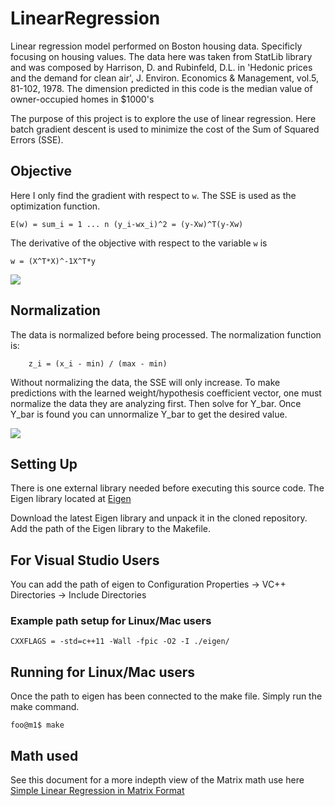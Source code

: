 # LinearRegression
Linear regression model performed on Boston housing data. Specificly focusing on housing values. The data here was taken from StatLib library and was composed by Harrison, D. and Rubinfeld, D.L. in 'Hedonic prices and the demand for clean air', J. Environ. Economics & Management, vol.5, 81-102, 1978. The dimension predicted in this code is the median value of owner-occupied homes in $1000's

The purpose of this project is to explore the use of linear regression. Here batch gradient descent is used to minimize the cost of the Sum of Squared Errors (SSE).
## Objective
Here I only find the gradient with respect to `w`. The SSE is used as the optimization function.
```
E(w) = sum_i = 1 ... n (y_i-wx_i)^2 = (y-Xw)^T(y-Xw)
```
The derivative of the objective with respect to the variable `w` is 
```
w = (X^T*X)^-1X^T*y
```
![](https://blog.paperspace.com/content/images/2018/05/68747470733a2f2f707669676965722e6769746875622e696f2f6d656469612f696d672f70617274312f6772616469656e745f64657363656e742e676966.gif)

## Normalization
The data is normalized before being processed. 
The normalization function is:
```
    z_i = (x_i - min) / (max - min)
```
Without normalizing the data, the SSE will only increase. To make predictions with the learned weight/hypothesis coefficient vector, one must normalize the data they are analyzing first. Then solve for Y_bar.  Once Y_bar is found you can unnormalize Y_bar to get the desired value.

![](https://miro.medium.com/max/2972/1*vXpodxSx-nslMSpOELhovg.png)

## Setting Up
There is one external library needed before executing this source code. The Eigen library located at [Eigen](http://eigen.tuxfamily.org/index.php?title=Main_Page)

Download the latest Eigen library and unpack it in the cloned repository. Add the path of the Eigen library to the Makefile.

## For Visual Studio Users
You can add the path of eigen to Configuration Properties -> VC++ Directories -> Include Directories

### Example path setup for Linux/Mac users
```
CXXFLAGS = -std=c++11 -Wall -fpic -O2 -I ./eigen/
```

## Running for Linux/Mac users
Once the path to eigen has been connected to the make file. Simply run the make command.
```
foo@m1$ make
```

## Math used
See this document for a more indepth view of the Matrix math use here [Simple Linear Regression in Matrix Format](https://www.stat.cmu.edu/~cshalizi/mreg/15/lectures/13/lecture-13.pdf)
